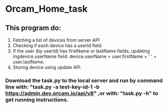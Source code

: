 # Orcam_Home_task

## This program do:
1. Fetching a list of devices from server API
2. Checking if each device has a userId field.
3. If the user (by userId) has firstName or lastName fields, updating ingdevice.userName field: device.userName = user.firstName + ' ' + user.lastName.
4. Storing device using update API 



###  Download the task.py to the local server and run by command line with: "task.py -a test-key-id-1 -b https://admin.dev.orcam.io/api/v8" ,or with: "task.py -h" to get running instructions.

